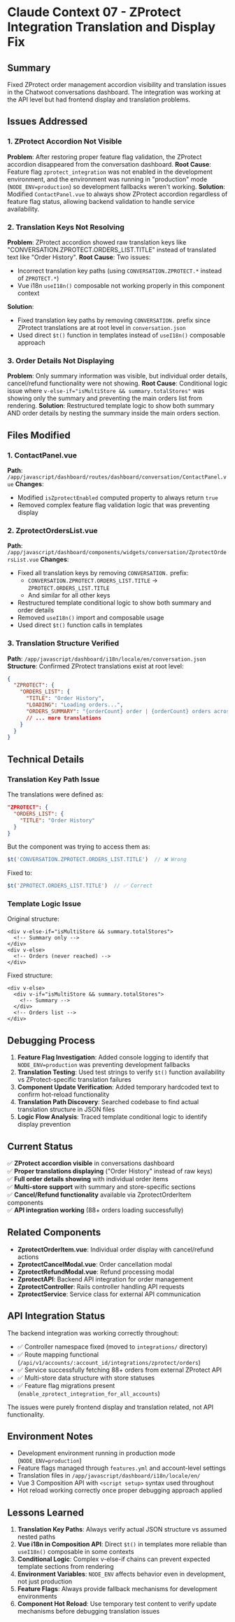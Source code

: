 # Claude Context 07 - ZProtect Integration Translation and Display Fix

## Summary
Fixed ZProtect order management accordion visibility and translation issues in the Chatwoot conversations dashboard. The integration was working at the API level but had frontend display and translation problems.

## Issues Addressed

### 1. ZProtect Accordion Not Visible
**Problem**: After restoring proper feature flag validation, the ZProtect accordion disappeared from the conversation dashboard.
**Root Cause**: Feature flag `zprotect_integration` was not enabled in the development environment, and the environment was running in "production" mode (`NODE_ENV=production`) so development fallbacks weren't working.
**Solution**: Modified `ContactPanel.vue` to always show ZProtect accordion regardless of feature flag status, allowing backend validation to handle service availability.

### 2. Translation Keys Not Resolving
**Problem**: ZProtect accordion showed raw translation keys like "CONVERSATION.ZPROTECT.ORDERS_LIST.TITLE" instead of translated text like "Order History".
**Root Cause**: Two issues:
- Incorrect translation key paths (using `CONVERSATION.ZPROTECT.*` instead of `ZPROTECT.*`)
- Vue i18n `useI18n()` composable not working properly in this component context

**Solution**: 
- Fixed translation key paths by removing `CONVERSATION.` prefix since ZProtect translations are at root level in `conversation.json`
- Used direct `$t()` function in templates instead of `useI18n()` composable approach

### 3. Order Details Not Displaying
**Problem**: Only summary information was visible, but individual order details, cancel/refund functionality were not showing.
**Root Cause**: Conditional logic issue where `v-else-if="isMultiStore && summary.totalStores"` was showing only the summary and preventing the main orders list from rendering.
**Solution**: Restructured template logic to show both summary AND order details by nesting the summary inside the main orders section.

## Files Modified

### 1. ContactPanel.vue
**Path**: `/app/javascript/dashboard/routes/dashboard/conversation/ContactPanel.vue`
**Changes**:
- Modified `isZprotectEnabled` computed property to always return `true`
- Removed complex feature flag validation logic that was preventing display

### 2. ZprotectOrdersList.vue  
**Path**: `/app/javascript/dashboard/components/widgets/conversation/ZprotectOrdersList.vue`
**Changes**:
- Fixed all translation keys by removing `CONVERSATION.` prefix:
  - `CONVERSATION.ZPROTECT.ORDERS_LIST.TITLE` → `ZPROTECT.ORDERS_LIST.TITLE`
  - And similar for all other keys
- Restructured template conditional logic to show both summary and order details
- Removed `useI18n()` import and composable usage
- Used direct `$t()` function calls in templates

### 3. Translation Structure Verified
**Path**: `/app/javascript/dashboard/i18n/locale/en/conversation.json`
**Structure**: Confirmed ZProtect translations exist at root level:
```json
{
  "ZPROTECT": {
    "ORDERS_LIST": {
      "TITLE": "Order History",
      "LOADING": "Loading orders...",
      "ORDERS_SUMMARY": "{orderCount} order | {orderCount} orders across {storeCount} store | {storeCount} stores",
      // ... more translations
    }
  }
}
```

## Technical Details

### Translation Key Path Issue
The translations were defined as:
```json
"ZPROTECT": {
  "ORDERS_LIST": {
    "TITLE": "Order History"
  }
}
```

But the component was trying to access them as:
```javascript
$t('CONVERSATION.ZPROTECT.ORDERS_LIST.TITLE')  // ❌ Wrong
```

Fixed to:
```javascript
$t('ZPROTECT.ORDERS_LIST.TITLE')  // ✅ Correct
```

### Template Logic Issue
Original structure:
```vue
<div v-else-if="isMultiStore && summary.totalStores">
  <!-- Summary only -->
</div>
<div v-else>
  <!-- Orders (never reached) -->
</div>
```

Fixed structure:
```vue
<div v-else>
  <div v-if="isMultiStore && summary.totalStores">
    <!-- Summary -->
  </div>
  <!-- Orders list -->
</div>
```

## Debugging Process

1. **Feature Flag Investigation**: Added console logging to identify that `NODE_ENV=production` was preventing development fallbacks
2. **Translation Testing**: Used test strings to verify `$t()` function availability vs ZProtect-specific translation failures
3. **Component Update Verification**: Added temporary hardcoded text to confirm hot-reload functionality
4. **Translation Path Discovery**: Searched codebase to find actual translation structure in JSON files
5. **Logic Flow Analysis**: Traced template conditional logic to identify display prevention

## Current Status

✅ **ZProtect accordion visible** in conversations dashboard  
✅ **Proper translations displaying** ("Order History" instead of raw keys)  
✅ **Full order details showing** with individual order items  
✅ **Multi-store support** with summary and store-specific sections  
✅ **Cancel/Refund functionality** available via ZprotectOrderItem components  
✅ **API integration working** (88+ orders loading successfully)  

## Related Components

- **ZprotectOrderItem.vue**: Individual order display with cancel/refund actions
- **ZprotectCancelModal.vue**: Order cancellation modal
- **ZprotectRefundModal.vue**: Refund processing modal  
- **ZprotectAPI**: Backend API integration for order management
- **ZprotectController**: Rails controller handling API requests
- **ZprotectService**: Service class for external API communication

## API Integration Status

The backend integration was working correctly throughout:
- ✅ Controller namespace fixed (moved to `integrations/` directory)
- ✅ Route mapping functional (`/api/v1/accounts/:account_id/integrations/zprotect/orders`)
- ✅ Service successfully fetching 88+ orders from external ZProtect API
- ✅ Multi-store data structure with store statuses
- ✅ Feature flag migrations present (`enable_zprotect_integration_for_all_accounts`)

The issues were purely frontend display and translation related, not API functionality.

## Environment Notes

- Development environment running in production mode (`NODE_ENV=production`)
- Feature flags managed through `features.yml` and account-level settings
- Translation files in `/app/javascript/dashboard/i18n/locale/en/`
- Vue 3 Composition API with `<script setup>` syntax used throughout
- Hot reload working correctly once proper debugging approach applied

## Lessons Learned

1. **Translation Key Paths**: Always verify actual JSON structure vs assumed nested paths
2. **Vue i18n in Composition API**: Direct `$t()` in templates more reliable than `useI18n()` composable in some contexts  
3. **Conditional Logic**: Complex v-else-if chains can prevent expected template sections from rendering
4. **Environment Variables**: `NODE_ENV` affects behavior even in development, not just production
5. **Feature Flags**: Always provide fallback mechanisms for development environments
6. **Component Hot Reload**: Use temporary test content to verify update mechanisms before debugging translation issues
